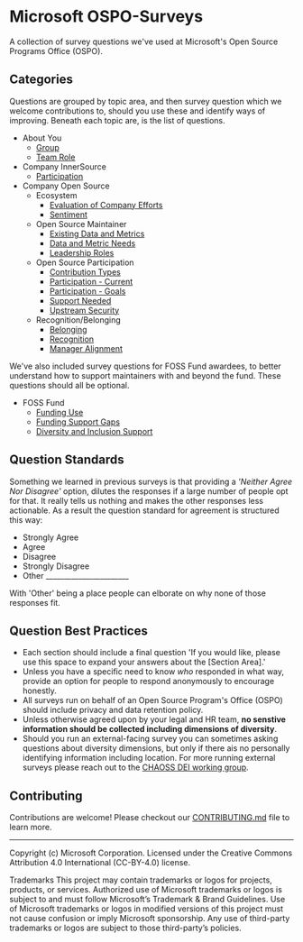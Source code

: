 # Microsoft OSPO-Surveys
A collection of survey questions we've used at Microsoft's Open Source Programs Office (OSPO).

## Categories
Questions are grouped by topic area, and then survey question which we welcome contributions to, should you use these and identify ways of improving.
Beneath each topic are, is the list of questions.  

- About You
  - [Group](about-you/group.md)
  - [Team Role](about-you/team-role.md)
- Company InnerSource
  - [Participation](company-innersource/participation/recent-activity.md)
- Company Open Source
  - Ecosystem
    - [Evaluation of Company Efforts](company-opensource/ecosystem/company-efforts.md)
    - [Sentiment](company-opensource/ecosystem/external-sentiment.md)
  - Open Source Maintainer
    - [Existing Data and Metrics](company-opensource/maintainer/data-metrics.md)
    - [Data and Metric Needs](company-opensource/maintainer/data-metrics-outcome.md)
    - [Leadership Roles](company-opensource/maintainer/roles.md)
  - Open Source Participation
    - [Contribution Types](company-opensource/participation/contribution-types.md)
    - [Participation - Current](company-opensource/participation/recent-participation.md)
    - [Participation - Goals](company-opensource/participation/participation-future.md)
    - [Support Needed](company-opensource/participation/support-needed.md)
    - [Upstream Security](company-opensource/security/upstream-risks.md)
  - Recognition/Belonging
    - [Belonging](company-opensource/recognition-belonging/community-belonging.md)
    - [Recognition](company-opensource/recognition-belonging/company-recognition.md)
    - [Manager Alignment](company-opensource/recognition-belonging/manager-support.md)

  
We've also included survey questions for FOSS Fund awardees, to better understand how to support maintainers with and beyond the fund.
These questions should all be optional.

- FOSS Fund
  - [Funding Use](foss-fund/award-usefulness.md)
  - [Funding Support Gaps](foss-fund/gaps.md)
  - [Diversity and Inclusion Support](foss-fund/inclusion.md)

## Question Standards

Something we learned in previous surveys is that providing a *'Neither Agree Nor Disagree'* option, dilutes the responses if a large number of people opt for that.   It really tells us nothing and makes the other responses less actionable. As a result the question standard for agreement is structured this way:
- Strongly Agree
- Agree
- Disagree
- Strongly Disagree
- Other _______________________

With 'Other' being a place people can elborate on why none of those responses fit.

## Question Best Practices

* Each section should include a final question 'If you would like, please use this space to expand your answers about the [Section Area].'
* Unless you have a specific need to know *who* responded in what way, provide an option for people to respond anonymously to encourage honestly.
* All surveys run on behalf of an Open Source Program's Office (OSPO) should include privacy and data retention policy.
* Unless otherwise agreed upon by your legal and HR team, **no senstive information should be collected including dimensions of diversity**. 
* Should you run an external-facing survey you can sometimes asking questions about diversity dimensions, but only if there ais no personally identifying information including location. For more running external surveys please reach out to the [CHAOSS DEI working group](https://github.com/chaoss/wg-dei).

## Contributing

Contributions are welcome!  Please checkout our [CONTRIBUTING.md](CONTRIBUTING.md) file to learn more.

---


Copyright (c) Microsoft Corporation.
Licensed under the Creative Commons Attribution 4.0 International (CC-BY-4.0) license.

Trademarks This project may contain trademarks or logos for projects, products, or services. Authorized use of Microsoft trademarks or logos is subject to and must follow Microsoft’s Trademark & Brand Guidelines. Use of Microsoft trademarks or logos in modified versions of this project must not cause confusion or imply Microsoft sponsorship. Any use of third-party trademarks or logos are subject to those third-party’s policies.

